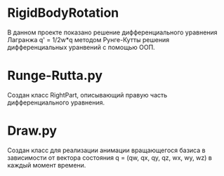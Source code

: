 # RigidBodyRotation
В данном проекте показано решение дифференциального уравнения Лагранжа q' = 1/2w*q методом Рунге-Кутты решения дифференциальных уранвений с помощью ООП. 

# Runge-Rutta.py
Создан класс RightPart, описывающий правую часть дифференциального уравнения. 

# Draw.py
Создан класс для реализации анимации вращающегося базиса в зависимости от вектора состояния q = (qw, qx, qy, qz, wx, wy, wz) в каждый момент времени.
